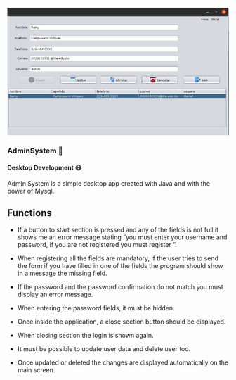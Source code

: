 ![Admin System](https://github.com/Daniels-not/AdminSystem/blob/main/appIMG/Screenshot%20from%202021-08-14%2019-41-20.png)

### AdminSystem 🐻
#### Desktop Development 😃

Admin System is a simple desktop app created with Java and with the power of Mysql.

## Functions

- If a button to start section is pressed and any of the fields is not full it shows me an error message stating “you must enter your username and password, if you are not registered you must register ”.

- When registering all the fields are mandatory, if the user tries to send the form if you have filled in one of the fields the program should show in a message the missing field.

- If the password and the password confirmation do not match you must display an error message.

- When entering the password fields, it must be hidden.

- Once inside the application, a close section button should be displayed.

- When closing section the login is shown again.

- It must be possible to update user data and delete user too.

- Once updated or deleted the changes are displayed automatically on the main screen.

